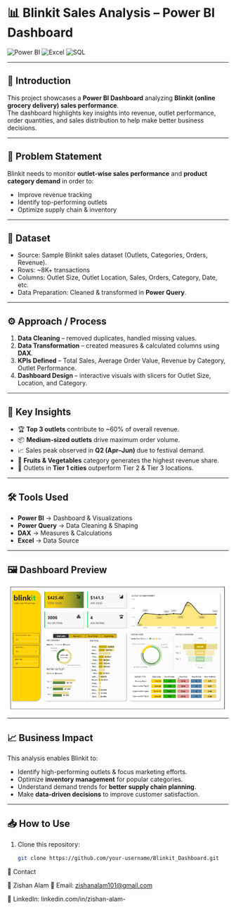 # 📊 Blinkit Sales Analysis – Power BI Dashboard  

![Power BI](https://img.shields.io/badge/Power%20BI-F2C811?style=for-the-badge&logo=powerbi&logoColor=black)
![Excel](https://img.shields.io/badge/Microsoft%20Excel-217346?style=for-the-badge&logo=microsoftexcel&logoColor=white)
![SQL](https://img.shields.io/badge/SQL-003B57?style=for-the-badge&logo=database&logoColor=white)

---

## 📌 Introduction  
This project showcases a **Power BI Dashboard** analyzing **Blinkit (online grocery delivery) sales performance**.  
The dashboard highlights key insights into revenue, outlet performance, order quantities, and sales distribution to help make better business decisions.  

---

## 🎯 Problem Statement  
Blinkit needs to monitor **outlet-wise sales performance** and **product category demand** in order to:  
- Improve revenue tracking  
- Identify top-performing outlets  
- Optimize supply chain & inventory  

---

## 📂 Dataset  
- Source: Sample Blinkit sales dataset (Outlets, Categories, Orders, Revenue).  
- Rows: ~8K+ transactions  
- Columns: Outlet Size, Outlet Location, Sales, Orders, Category, Date, etc.  
- Data Preparation: Cleaned & transformed in **Power Query**.  

---

## ⚙️ Approach / Process  
1. **Data Cleaning** – removed duplicates, handled missing values.  
2. **Data Transformation** – created measures & calculated columns using **DAX**.  
3. **KPIs Defined** – Total Sales, Average Order Value, Revenue by Category, Outlet Performance.  
4. **Dashboard Design** – interactive visuals with slicers for Outlet Size, Location, and Category.  

---

## 🔑 Key Insights  
- 🏆 **Top 3 outlets** contribute to ~60% of overall revenue.  
- 📦 **Medium-sized outlets** drive maximum order volume.  
- 📈 Sales peak observed in **Q2 (Apr–Jun)** due to festival demand.  
- 🛒 **Fruits & Vegetables** category generates the highest revenue share.  
- 📍 Outlets in **Tier 1 cities** outperform Tier 2 & Tier 3 locations.  

---

## 🛠️ Tools Used  
- **Power BI** → Dashboard & Visualizations  
- **Power Query** → Data Cleaning & Shaping  
- **DAX** → Measures & Calculations  
- **Excel** → Data Source  

---

## 🖼️ Dashboard Preview  
![Blinkit Dashboard](blinkit_dashboard.png)  

---

## 📈 Business Impact  
This analysis enables Blinkit to:  
- Identify high-performing outlets & focus marketing efforts.  
- Optimize **inventory management** for popular categories.  
- Understand demand trends for **better supply chain planning**.  
- Make **data-driven decisions** to improve customer satisfaction.  

---

## 📥 How to Use  
1. Clone this repository:  
   ```bash
   git clone https://github.com/your-username/Blinkit_Dashboard.git

📧 Contact

👤 Zishan Alam
📩 Email: zishanalam101@gmail.com

🔗 LinkedIn: linkedin.com/in/zishan-alam-
